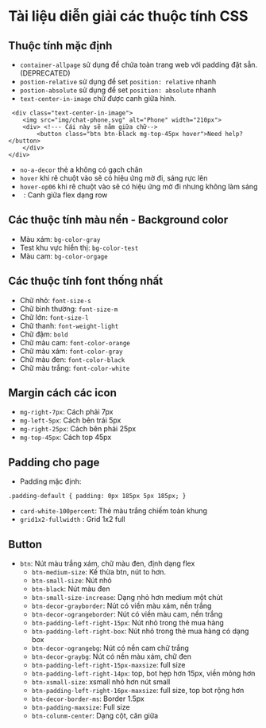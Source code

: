 # Tài liệu diễn giải các thuộc tính CSS

## Thuộc tính mặc định

- `container-allpage` sử dụng để chứa toàn trang web với padding đặt sẵn. (DEPRECATED)
- `postion-relative` sử dụng để set `position: relative` nhanh
- `postion-absolute` sử dụng để set `position: absolute` nhanh
- `text-center-in-image` chữ được canh giữa hình.
```
 <div class="text-center-in-image">
    <img src="img/chat-phone.svg" alt="Phone" width="210px">
    <div> <!--- Cái này sẽ nằm giữa chữ-->
        <button class="btn btn-black mg-top-45px hover">Need help?</button>
    </div>
</div>
```
- `no-a-decor` thẻ a không có gạch chân
- `hover` khi rê chuột vào sẽ có hiệu ứng mờ đi, sáng rực lên
- `hover-op06` khi rê chuột vào sẽ có hiệu ứng mờ đi nhưng không làm sáng
- ` `: Canh giữa flex dạng row

## Các thuộc tính màu nền - Background color

- Màu xám: `bg-color-gray`
- Test khu vực hiển thị: `bg-color-test`
- Màu cam: `bg-color-orgage`

## Các thuộc tính font thống nhất

- Chữ nhỏ: `font-size-s`
- Chữ bình thường: `font-size-m`
- Chữ lớn: `font-size-l`
- Chữ thanh: `font-weight-light`
- Chữ đậm: `bold`
- Chữ màu cam: `font-color-orange`
- Chữ màu xám: `font-color-gray` 
- Chữ màu đen: `font-color-black`
- Chữ màu trắng: `font-color-white`

## Margin cách các icon 

- `mg-right-7px`: Cách phải 7px
- `mg-left-5px`: Cách bên trái 5px
- `mg-right-25px`: Cách bên phải 25px
- `mg-top-45px`: Cách top 45px

## Padding cho page
- Padding mặc định:

`.padding-default {
    padding: 0px 185px 5px 185px;
}`

- `card-white-100percent`: Thẻ màu trắng chiếm toàn khung 
- `grid1x2-fullwidth` : Grid 1x2 full

## Button
- `btn`: Nút màu trắng xám, chữ màu đen, định dạng flex
  - `btn-medium-size`: Kế thừa btn, nút to hơn.
  - `btn-small-size`: Nút nhỏ
  - `btn-black`: Nút màu đen 
  - `btn-small-size-increase`: Dạng nhỏ hơn medium một chút
  - `btn-decor-grayborder`: Nút có viền màu xám, nền trắng
  - `btn-decor-ograngeborder`: Nút có viền màu cam, nền trắng
  - `btn-padding-left-right-15px`: Nút nhỏ trong thẻ mua hàng
  - `btn-padding-left-right-box`: Nút nhỏ trong thẻ mua hàng có dạng box
  - `btn-decor-ograngebg`: Nút có nền cam chữ trắng
  - `btn-decor-graybg`: Nút có nền màu xám, chữ đen
  - `btn-padding-left-right-15px-maxsize`: full size
  - `btn-padding-left-right-14px`: top, bot hẹp hơn 15px, viền mỏng hơn
  - `btn-xsmall-size`: xsmall nhỏ hơn nút small
  - `btn-padding-left-right-16px-maxsize`:  full size, top bot rộng hơn
  - `btn-decor-border-ms`: Border 1.5px
  - `btn-padding-maxsize`: Full size
  - `btn-colunm-center`: Dạng cột, căn giữa